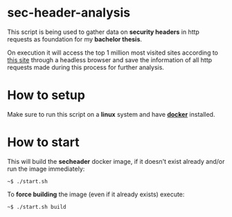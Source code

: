 # sec-header-analysis

This script is being used to gather data on **security headers** in http requests as foundation for my **bachelor thesis**.

On execution it will access the top 1 million most visited sites according to [this site](https://tranco-list.eu/) through a headless browser and save the information of all http requests made during this process for further analysis.

# How to setup

Make sure to run this script on a **linux** system and have **[docker](https://docs.docker.com/engine/install/)** installed.

# How to start

This will build the **secheader** docker image, if it doesn't exist already and/or run the image immediately:
```console
~$ ./start.sh
```

To **force building** the image (even if it already exists) execute:
```console
~$ ./start.sh build
```
